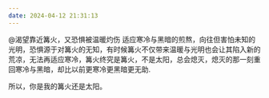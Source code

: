 ```yaml
---
date: 2024-04-12 21:31:13
---
```

@渴望靠近篝火，又恐惧被温暖灼伤
适应寒冷与黑暗的煎熬，向往但害怕未知的光明，恐惧源于对篝火的无知，有时候篝火不仅带来温暖与光明也会让其陷入新的荒凉，无法再适应寒冷，篝火终究是篝火，不是太阳，总会熄灭，熄灭的那一刻重回寒冷与黑暗，却比以前更寒冷更黑暗更无助.

所以，你是我的篝火还是太阳。